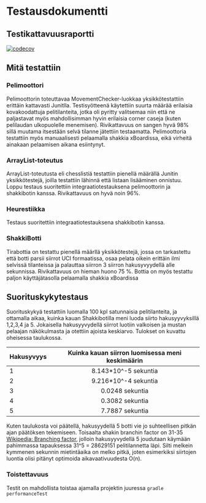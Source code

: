 # Testausdokumentti

## Testikattavuusraportti
[![codecov](https://codecov.io/gh/Roeoeri/HCShakkibottiTiralabra/branch/master/graph/badge.svg)](https://codecov.io/gh/Roeoeri/HCShakkibottiTiralabra)

## Mitä testattiin
### Pelimoottori
Pelimoottorin toteuttavaa MovementChecker-luokkaa yksikkötestattiin erittäin kattavasti Junitlla. Testisyötteenä käytettiin suurta määrää erilaisia kovakoodattuja pelitilanteita, jotka oli pyritty valitsemaa niin että ne paljastavat myös mahdollisimman hyvin erilaisia corner caseja (kuten pelilaudan ulkopuolelle menemisen). Rivikattavuus on sangen hyvä 98% sillä muutama itsestään selvä tilanne jätettiin testaamatta. Pelimoottoria testattiin myös manuaalisesti pelaamalla shakkia xBoardissa, eikä virheitä ainakaan pelaamisen aikana esiintynyt.

### ArrayList-toteutus
ArrayList-toteutusta eli chesslistiä testattiin pienellä määrällä Junitin yksikkötestejä, joilla testattiin lähinnä että listaan lisääminen onnistuu. Loppu testaus suoritettiin integraatiotestauksena pelimoottorin ja shakkibotin kanssa. Rivikattavuus on hyvä noin 96%.

### Heurestiikka
Testaus suoritettiin integraatiotestauksena shakkibotin kanssa.

### ShakkiBotti
Tirabottia on testattu pienellä määrllä yksikkötestejä, jossa on tarkastettu että botti parsii siirrot UCI formaatissa, osaa pelata oikein erittäin ilmi selvissä tilanteissa ja palauttaa siirron 3 siirron hakusyvyydellä alle sekunnissa. Rivikattavuus on hieman huono 75 %. Bottia on myös testattu paljon käyttäjätasolla pelaamalla shakkia xBoardissa

## Suorituskykytestaus

Suorituskykyä testattiin luomalla 100 kpl satunnaisia pelitilanteita, ja ottamalla aikaa, kuinka kauan Shakkibotilla meni luoda siirto hakusyyvyksillä 1,2,3,4 ja 5. Jokaisella hakusyyvydellä siirrot luotiin valkoisen ja mustan pelaajan näkökulmasta ja otettiin ajoista keskiarvo. Tulokset on kuvattu oheisessa taulukossa.

| Hakusyvyys        | Kuinka kauan siirron luomisessa meni keskimäärin| 
| -------------     |:-----------------------------------------------:| 
| 1                 |8.143*10^-5 sekuntia         | 
| 2                 |9.216*10^-4 sekuntia         |  
| 3                 |0.0248 sekuntia              |
| 4                 |0.3082 sekuntia           |
| 5                 |7.7887 sekuntia           |

Kuten taulukosta voi päätellä, hakusyydellä 5 botti vie jo suhteellisen pitkän ajan päätöksen tekemiseen. Toisaalta shakin branchin factor on 31-35 [Wikipedia: Branching factor](https://en.wikipedia.org/wiki/Branching_factor), jolloin hakusyyvydellä 5 joudutaan käymään pahimmassa tapauksessa 31^5 = 28629151 pelitilannetta läpi. Silti melkein kymmenen sekunnin mietintäaika on melko pitkä, joten esimerkiksi siirtojen luontia olisi pitänyt optimoida aikavaativuudesta O(n). 
                                        
### Toistettavuus
Testit on mahdollista toistaa ajamalla projektin juuressa `gradle performanceTest`






